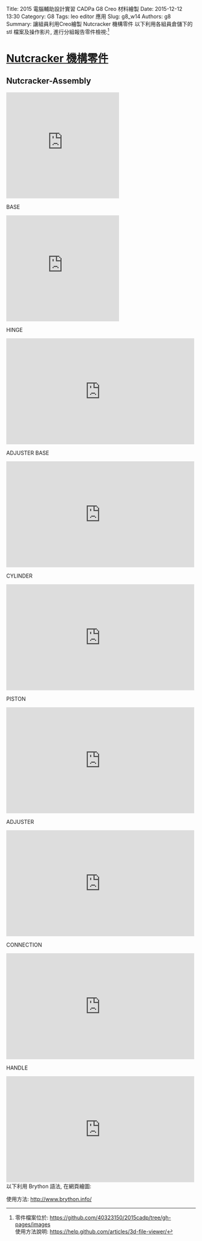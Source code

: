 Title: 2015 電腦輔助設計實習 CADPa G8 Creo 材料繪製
Date: 2015-12-12 13:30
Category: G8
Tags: leo editor 應用
Slug: g8_w14
Authors: g8
Summary: 讓組員利用Creo繪製 Nutcracker 機構零件
以下利用各組員倉儲下的 stl 檔案及操作影片, 進行分組報告零件檢視:[^1]

[^1]:零件檔案位於: <https://github.com/40323150/2015cadp/tree/gh-pages/images><br/>
使用方法說明: <https://help.github.com/articles/3d-file-viewer/>

 <h1><a href="https://copy.com/DXQiGkDoe9K8Cz7m">Nutcracker 機構零件</a></h1>
 
 <h2>Nutcracker-Assembly</h2>
 
<script src="https://embed.github.com/view/3d/40323150/2015cadp/gh-pages/images/asm0002.stl"></script>

<iframe src="https://player.vimeo.com/video/150985599" width="300" height="281" frameborder="0" webkitallowfullscreen mozallowfullscreen allowfullscreen></iframe>
 
 BASE
 
<script src="https://embed.github.com/view/3d/40323150/2015cadp/gh-pages/images/1base.stl"></script>

<iframe src="https://player.vimeo.com/video/150805720" width="300" height="281" frameborder="0" webkitallowfullscreen mozallowfullscreen allowfullscreen></iframe>

HINGE

<script src="https://embed.github.com/view/3d/40323150/2015cadp/gh-pages/images/1prt01.stl"></script>

<iframe src="https://player.vimeo.com/video/150805725" width="500" height="281" frameborder="0" webkitallowfullscreen mozallowfullscreen allowfullscreen></iframe>

ADJUSTER BASE

<script src="https://embed.github.com/view/3d/40323150/2015cadp/gh-pages/images/1prt03.stl"></script>

<iframe src="https://player.vimeo.com/video/150805726" width="500" height="281" frameborder="0" webkitallowfullscreen mozallowfullscreen allowfullscreen></iframe>

CYLINDER

<script src="https://embed.github.com/view/3d/40323150/2015cadp/gh-pages/images/1prt09.stl"></script>

<iframe src="https://player.vimeo.com/video/150805722" width="500" height="281" frameborder="0" webkitallowfullscreen mozallowfullscreen allowfullscreen></iframe>

PISTON

<script src="https://embed.github.com/view/3d/40323150/2015cadp/gh-pages/images/2prt02.stl"></script>

<iframe src="https://player.vimeo.com/video/150805724" width="500" height="281" frameborder="0" webkitallowfullscreen mozallowfullscreen allowfullscreen></iframe>

ADJUSTER

<script src="https://embed.github.com/view/3d/40323150/2015cadp/gh-pages/images/3prt04.stl"></script>

<iframe src="https://player.vimeo.com/video/150805723" width="500" height="281" frameborder="0" webkitallowfullscreen mozallowfullscreen allowfullscreen></iframe>

CONNECTION

<script src="https://embed.github.com/view/3d/40323150/2015cadp/gh-pages/images/3prt05.stl"></script>

<iframe src="https://player.vimeo.com/video/150808153" width="500" height="281" frameborder="0" webkitallowfullscreen mozallowfullscreen allowfullscreen></iframe>

HANDLE

<script src="https://embed.github.com/view/3d/40323150/2015cadp/gh-pages/images/3prt06.stl"></script>

<iframe src="https://player.vimeo.com/video/150808152" width="500" height="281" frameborder="0" webkitallowfullscreen mozallowfullscreen allowfullscreen></iframe>

<br />
以下利用 Brython 語法, 在網頁繪圖:

使用方法: <http://www.brython.info/>

<!-- 導入 brython_dist.js -->
<script type="text/javascript" src="http://brython.info/src/brython_dist.js"></script>
<!-- 啟動 brython() -->
<script>
window.onload=function(){
brython(1);
}
</script>
<!-- 以下利用 Brython 程式執行繪圖 -->
<canvas id="plotarea" width="300" height="200"></canvas>
<script type="text/python3">
# 導入 doc
from browser import document as doc
import math

# 準備繪圖畫布
canvas = doc["plotarea"]
ctx = canvas.getContext("2d")
# 進行座標轉換, x 軸不變, y 軸反向且移動 canvas.height 單位光點
# ctx.setTransform(1, 0, 0, -1, 0, canvas.height)
# 以下採用 canvas 原始座標繪圖
flag_w = canvas.width
flag_h = canvas.height
circle_x = flag_w/4
circle_y = flag_h/4
# 先畫滿地紅
ctx.fillStyle='rgb(255, 0, 0)'
ctx.fillRect(0,0,flag_w,flag_h)
# 再畫青天
ctx.fillStyle='rgb(0, 0, 150)'
ctx.fillRect(0,0,flag_w/2,flag_h/2)
# 畫十二道光芒白日
ctx.beginPath()
star_radius = flag_w/8
angle = 0
for i in range(24):
    angle += 5*math.pi*2/12
    toX = circle_x + math.cos(angle)*star_radius
    toY = circle_y + math.sin(angle)*star_radius
    # 只有 i 為 0 時移動到 toX, toY, 其餘都進行 lineTo
    if (i):
        ctx.lineTo(toX, toY)
    else:
        ctx.moveTo(toX, toY)
ctx.closePath()
# 將填色設為白色
ctx.fillStyle = '#fff'
ctx.fill()
# 白日:藍圈
ctx.beginPath()
ctx.arc(circle_x, circle_y, flag_w*17/240, 0, math.pi*2, True)
ctx.closePath()
# 填色設為藍色
ctx.fillStyle = 'rgb(0, 0, 149)'
ctx.fill()
# 白日:白心
ctx.beginPath()
ctx.arc(circle_x, circle_y, flag_w/16, 0, math.pi*2, True)
ctx.closePath()
# 填色設為白色
ctx.fillStyle = '#fff'
ctx.fill()
</script>
